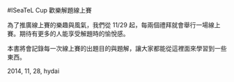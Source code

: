#ISeaTeL Cup 歡樂解題線上賽

為了推廣線上賽的樂趣與風氣，我們從 11/29 起，每兩個禮拜就會舉行一場線上賽。期待有更多的人能享受解題時的愉悅感。

本書將會記錄每一次線上賽的出題目的與題解，讓大家都能從這裡面來學習到一些東西。

2014, 11, 28, hydai
